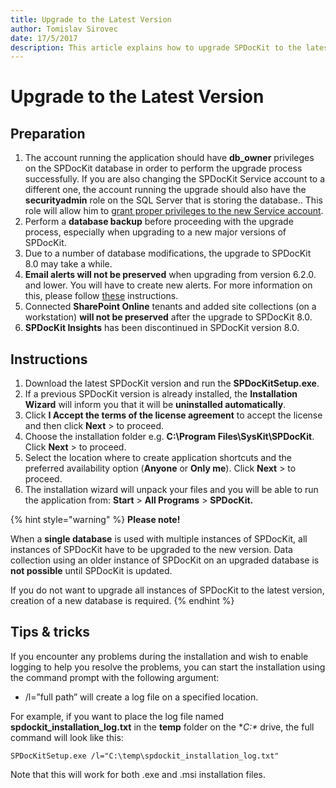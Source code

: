 ```yaml
---
title: Upgrade to the Latest Version
author: Tomislav Sirovec
date: 17/5/2017
description: This article explains how to upgrade SPDocKit to the latest version.
---
```


# Upgrade to the Latest Version

## Preparation

1. The account running the application should have **db\_owner** privileges on the SPDocKit database in order to perform the upgrade process successfully. If you are also changing the SPDocKit Service account to a different one, the account running the upgrade should also have the **securityadmin** role on the SQL Server that is storing the database.. This role will allow him to [grant proper privileges to the new Service account](../requirements/user-permissions-requirements.md).
2. Perform a **database backup** before proceeding with the upgrade process, especially when upgrading to a new major versions of SPDocKit.
3. Due to a number of database modifications, the upgrade to SPDocKit 8.0 may take a while. 
4. **Email alerts will not be preserved** when upgrading from version 6.2.0. and lower. You will have to create new alerts. For more information on this, please follow [these](../configure-and-extend-spdockit/options-wizard.md) instructions.
5. Connected **SharePoint Online** tenants and added site collections \(on a workstation\) **will not be preserved** after the upgrade to SPDocKit 8.0.
6. **SPDocKit Insights** has been discontinued in SPDocKit version 8.0.

## Instructions

1. Download the latest SPDocKit version and run the **SPDocKitSetup.exe**.
2. If a previous SPDocKit version is already installed, the **Installation Wizard** will inform you that it will be **uninstalled automatically**.
3. Click **I Accept the terms of the license agreement** to accept the license and then click **Next** &gt; to proceed.
4. Choose the installation folder e.g. **C:\Program Files\SysKit\SPDocKit**. Click **Next** &gt; to proceed.
5. Select the location where to create application shortcuts and the preferred availability option \(**Anyone** or **Only me**\). Click **Next** &gt; to proceed.
6. The installation wizard will unpack your files and you will be able to run the application from: **Start** &gt; **All Programs** &gt; **SPDocKit.**

{% hint style="warning" %}
**Please note!**

When a **single database** is used with multiple instances of SPDocKit, all instances of SPDocKit have to be upgraded to the new version. Data collection using an older instance of SPDocKit on an upgraded database is **not possible** until SPDocKit is updated.

If you do not want to upgrade all instances of SPDocKit to the latest version, creation of a new database is required.
{% endhint %}

## Tips & tricks

If you encounter any problems during the installation and wish to enable logging to help you resolve the problems, you can start the installation using the command prompt with the following argument:

* /l=”full path” will create a log file on a specified location.

For example, if you want to place the log file named **spdockit\_installation\_log.txt** in the **temp** folder on the **C:\** drive, the full command will look like this:

`SPDocKitSetup.exe /l="C:\temp\spdockit_installation_log.txt"`

Note that this will work for both .exe and .msi installation files.

